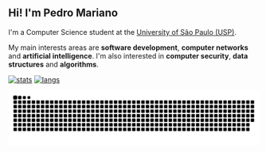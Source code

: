 ## Hi! I'm Pedro Mariano

I'm a Computer Science student at the [University of São Paulo (USP)](https://www.usp.br/).

My main interests areas are **software development**, **computer networks** and **artificial intelligence**.
I'm also interested in **computer security**, **data structures** and **algorithms**.

[![stats](https://github-readme-stats.vercel.app/api?username=cmhpedro&show_icons=true&theme=dracula&include_all_commits=true&count_private=true)](https://github.com/cmhpedro)
[![langs](https://github-readme-stats.vercel.app/api/top-langs/?username=cmhpedro&layout=compact&theme=dracula)](https://github.com/cmhpedro?tab=repositories)

![snake animation](https://github.com/cmhpedro/cmhpedro/blob/output/github-contribution-grid-snake.svg)